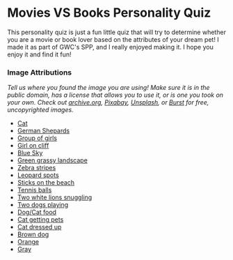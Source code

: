 # Movies VS Books Personality Quiz

This personality quiz is just a fun little quiz that will try to determine whether you are a movie or book lover based on the attributes of your dream pet! I made it as part of GWC's SPP, and I really enjoyed making it. I hope you enjoy it and find it fun!

### Image Attributions
*Tell us where you found the image you are using! Make sure it is in the public domain, has a license that allows you to use it, or is one you took on your own. Check out [archive.org](https://archive.org/), [Pixabay](https://pixabay.com/), [Unsplash](https://unsplash.com/), or [Burst](https://burst.shopify.com/) for free, uncopyrighted images.*
- [Cat](https://pixabay.com/photos/simba-cat-portrait-cat-photography-8618301/)
- [German Shepards](https://pixabay.com/photos/shepherd-dog-dog-domestic-animal-4357790/)
- [Group of girls](https://pixabay.com/photos/women-people-group-standing-8942036/)
- [Girl on cliff](https://pixabay.com/photos/people-woman-black-fashion-strong-2583097/)
- [Blue Sky](https://pixabay.com/photos/sky-clouds-atmosphere-weather-7158340/)
- [Green grassy landscape](https://pixabay.com/photos/meadow-field-landscape-grassland-196567/)
- [Zebra stripes](https://pixabay.com/photos/zebra-zoo-coat-white-black-1648873/)
- [Leopard spots](https://www.freeimages.com/photo/textures-and-photo-1056304)
- [Sticks on the beach](https://unsplash.com/photos/pile-of-brown-tree-branches-oPt8w5T8Hy8)
- [Tennis balls](https://pixabay.com/photos/tennis-ball-sports-tennis-ball-2585621/)
- [Two white lions snuggling](https://pixabay.com/photos/white-lions-sleeping-snuggle-cute-3007982/)
- [Two dogs playing](https://pixabay.com/photos/play-dog-grass-green-two-outside-1689377/)
- [Dog/Cat food](https://pixabay.com/photos/pet-food-dog-snack-pet-dog-puppy-3998919/)
- [Cat getting pets](https://pixabay.com/photos/cat-pet-care-pet-care-kitten-4778387/)
- [Cat dressed up](https://www.freeimages.com/photo/grey-british-cat-in-the-hat-1632983)
- [Brown dog](https://pixabay.com/photos/dog-pet-canine-animal-fur-snout-3277416/)
- [Orange](https://pixabay.com/photos/orange-cloth-sheet-fashion-83011/)
- [Gray](https://pixabay.com/photos/abstract-wall-backdrop-background-1850424/)
